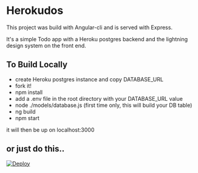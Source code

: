 # Herokudos

This project was build with Angular-cli and is served with Express. 

It's a simple Todo app with a Heroku postgres backend and the lightning design system on the front end. 

## To Build Locally

- create Heroku postgres instance and copy DATABASE_URL
- fork it!
- npm install
- add a .env file in the root directory with your DATABASE_URL value
- node ./models/database.js (first time only, this will build your DB table)
- ng build
- npm start

it will then be up on localhost:3000

## or just do this.. 

<a href="https://heroku.com/deploy?template=https://github.com/adamSellers/herokudos.git">
  <img src="https://www.herokucdn.com/deploy/button.svg" alt="Deploy">
</a>

